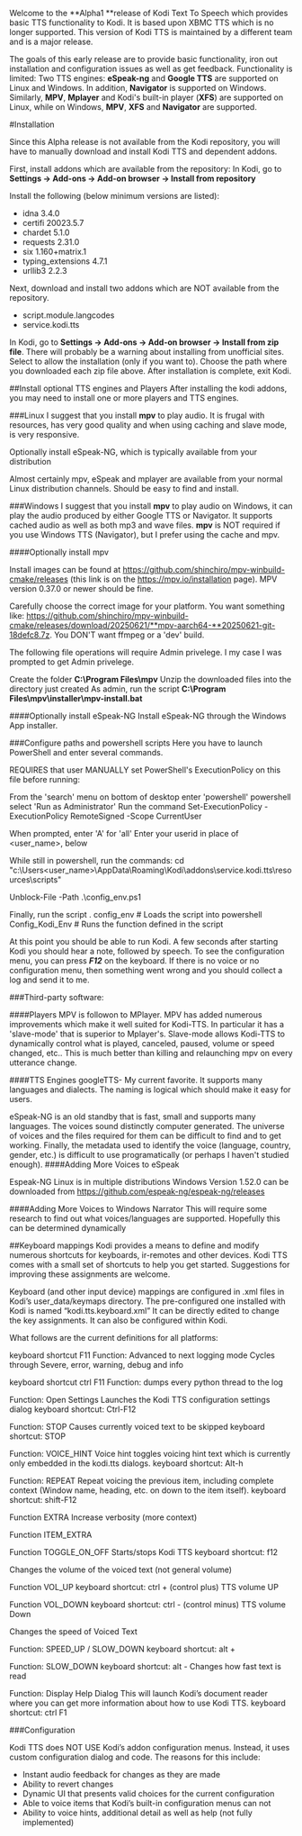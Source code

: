 Welcome to the **Alpha1 **release of Kodi Text To Speech which provides basic TTS functionality to Kodi. It is based upon XBMC TTS which is no longer supported. This version of Kodi TTS is maintained by a different team and is a major release.

The goals of this early release are to provide basic functionality, iron out installation and configuration issues as well as get feedback. Functionality is limited: Two TTS engines: **eSpeak-ng** and **Google TTS** are supported on Linux and Windows. In addition, **Navigator** is supported on Windows. Similarly, **MPV**, **Mplayer** and Kodi's built-in player (**XFS**) are supported on Linux, while on Windows, **MPV**, **XFS** and **Navigator** are supported.

#Installation

Since this Alpha release is not available from the Kodi repository, you will have to manually download and install Kodi TTS and dependent addons.

First, install addons which are available from the repository:
In Kodi, go to **Settings -> Add-ons -> Add-on browser -> Install from repository**

Install the following (below minimum versions are listed):


  * idna 3.4.0
  * certifi 20023.5.7
  * chardet 5.1.0
  * requests 2.31.0
  * six 1.160+matrix.1
  * typing_extensions 4.7.1
  * urllib3 2.2.3

Next, download and install two addons which are NOT available from the repository.

  * script.module.langcodes
  * service.kodi.tts

In Kodi, go to **Settings -> Add-ons -> Add-on browser -> Install from zip file**. There will probably be a warning about installing from unofficial sites. Select to allow the installation (only if you want to). Choose the path where you downloaded each zip file above. After installation is complete, exit Kodi.

##Install optional TTS engines and Players
After installing the kodi addons, you may need to install one or more players and TTS engines.

###Linux
I suggest that you install **mpv** to play audio. It is frugal with resources, has very good quality and when using caching and slave mode, is very responsive.

Optionally install eSpeak-NG, which is typically available from your distribution

Almost certainly mpv, eSpeak and mplayer are available from your normal Linux distribution channels. Should be easy to find and install.

###Windows
I suggest that you install **mpv** to play audio on Windows, it can play the audio produced by either Google TTS or Navigator. It supports cached audio as well as both mp3 and wave files. **mpv** is NOT required if you use Windows TTS (Navigator), but I prefer using the cache and mpv.

####Optionally install mpv

Install images can be found at https://github.com/shinchiro/mpv-winbuild-cmake/releases (this link is on the https://mpv.io/installation page). MPV version 0.37.0 or newer should be fine.

Carefully choose the correct image for your platform. You want something like: https://github.com/shinchiro/mpv-winbuild-cmake/releases/download/20250621/**mpv-aarch64-**20250621-git-18defc8.7z. You DON'T want ffmpeg or a 'dev' build.

The following file operations will require Admin privelege. I my case I was prompted to get Admin privelege.

Create the folder **C:\Program Files\mpv**
Unzip the downloaded files into the directory just created
As admin, run the script **C:\Program Files\mpv\installer\mpv-install.bat**

####Optionally install eSpeak-NG
Install eSpeak-NG through the Windows App installer.

###Configure paths and powershell scripts
Here you have to launch PowerShell and enter several commands.


REQUIRES that user MANUALLY set PowerShell's ExecutionPolicy on this file before running:

From the 'search' menu on bottom of desktop enter 'powershell'
    powershell
    select 'Run as Administrator'
Run the command
     Set-ExecutionPolicy -ExecutionPolicy RemoteSigned -Scope CurrentUser

When prompted, enter 'A' for 'all'
Enter your userid in place of <user_name>, below

While still in powershell, run the commands:
cd "c:\Users\<user_name>\AppData\Roaming\Kodi\addons\service.kodi.tts\resources\scripts"

Unblock-File -Path  .\config_env.ps1

Finally, run the script 
 . config_env       # Loads the script into powershell
  Config_Kodi_Env   # Runs the function defined in the script


At this point you should be able to run Kodi. A few seconds after starting Kodi you should hear a note, followed by speech. To see the configuration menu, you can press ***F12*** on the keyboard. If there is no voice or no configuration menu, then something went wrong and you should collect a log and send it to me.

###Third-party software:

####Players
MPV is followon to MPlayer. MPV has added numerous improvements which make it well suited for Kodi-TTS. In particular it has a 'slave-mode' that is superior to Mplayer's. Slave-mode allows Kodi-TTS to dynamically control what is played, canceled, paused, volume or speed changed, etc.. This is much better than killing and relaunching mpv on every utterance change.

####TTS Engines
googleTTS- My current favorite. It supports many languages and dialects. The naming is logical which should make it easy for users.

eSpeak-NG is an old standby that is fast, small and supports many languages. The voices sound distinctly computer generated. The universe of voices and the files required for them can be difficult to find and to get working. Finally, the metadata used to identify the voice (language, country, gender, etc.) is difficult to use programatically (or perhaps I haven't studied enough).
####Adding More Voices to eSpeak


Espeak-NG Linux is in multiple distributions
Windows Version 1.52.0 can be downloaded from https://github.com/espeak-ng/espeak-ng/releases


####Adding More Voices to Windows Narrator
This will require some research to find out what voices/languages are supported. Hopefully this can be determined dynamically

##Keyboard mappings
Kodi provides a means to define and modify numerous shortcuts for keyboards, ir-remotes and other devices. Kodi TTS comes with a small set of shortcuts to help you get started. Suggestions for improving these assignments are welcome.

Keyboard (and other input device) mappings are configured in .xml files in Kodi’s user_data/keymaps directory. The pre-configured one installed with Kodi is named “kodi.tts.keyboard.xml” It can be directly edited to change the key assignments. It can also be configured within Kodi.

What follows are the current definitions for all platforms:

keyboard shortcut F11
Function: Advanced to next logging mode
Cycles through Severe, error, warning, debug and info

keyboard shortcut ctrl F11
Function: dumps every python thread to the log

Function: Open Settings
Launches the Kodi TTS configuration settings dialog
keyboard shortcut: Ctrl-F12

Function: STOP
Causes currently voiced text to be skipped
keyboard shortcut: STOP

Function: VOICE_HINT
Voice hint toggles voicing hint text which is currently only embedded in the kodi.tts dialogs.
keyboard shortcut: Alt-h


Function: REPEAT
Repeat voicing the previous item, including complete context (Window name, heading, etc. on down to the item itself).
keyboard shortcut: shift-F12

Function EXTRA
Increase verbosity (more context)

Function ITEM_EXTRA

Function TOGGLE_ON_OFF
Starts/stops Kodi TTS
keyboard shortcut: f12

Changes the volume of the voiced text (not general volume)

Function VOL_UP
keyboard shortcut: ctrl + (control plus) TTS volume UP

Function VOL_DOWN
keyboard shortcut: ctrl - (control minus) TTS volume Down

Changes the speed of Voiced Text

Function: SPEED_UP / SLOW_DOWN
keyboard shortcut: alt +

Function: SLOW_DOWN
keyboard shortcut: alt -
Changes how fast text is read

Function: Display Help Dialog
This will launch Kodi’s document reader where you can get more information about how to use Kodi TTS.
keyboard shortcut: ctrl F1


###Configuration

Kodi TTS does NOT USE Kodi’s addon configuration menus. Instead, it uses custom configuration dialog and code. The reasons for this include:


* Instant audio feedback for changes as they are made
* Ability to revert changes
* Dynamic UI that presents valid choices for the current configuration
* Able to voice items that Kodi’s built-in configuration menus can not
* Ability to voice hints, additional detail as well as help (not fully implemented)